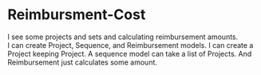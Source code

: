 # Reimbursment-Cost

I see some projects and sets and calculating reimbursement amounts.  
I can create Project, Sequence, and Reimbursement models. 
I can create a Project keeping Project. A sequence model can take a list of Projects. 
And Reimbursement just calculates some amount. 

